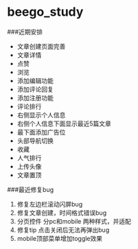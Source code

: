 # beego_study
 
###近期安排
  * 文章创建页面完善
  * 文章详情
  * 点赞
  * 浏览
  * 添加编辑功能
  * 添加评论回复
  * 添加注册功能
  * 评论排行
  * 右侧显示个人信息
  * 右侧个人信息下面显示最近5篇文章
  * 最下面添加广告位
  * 头部导航切换
  * 收藏
  * 人气排行
  * 上传头像
  * 文章置顶
  
  
###最近修复bug

 1. 修复左边栏滚动闪屏bug
 2. 修复文章创建，时间格式错误bug
 3. 分页控件 分pc和mobile 两种样式，并适配
 4. 修复tip 点击关闭后无法再弹出bug
 5. mobile顶部菜单增加toggle效果
  
